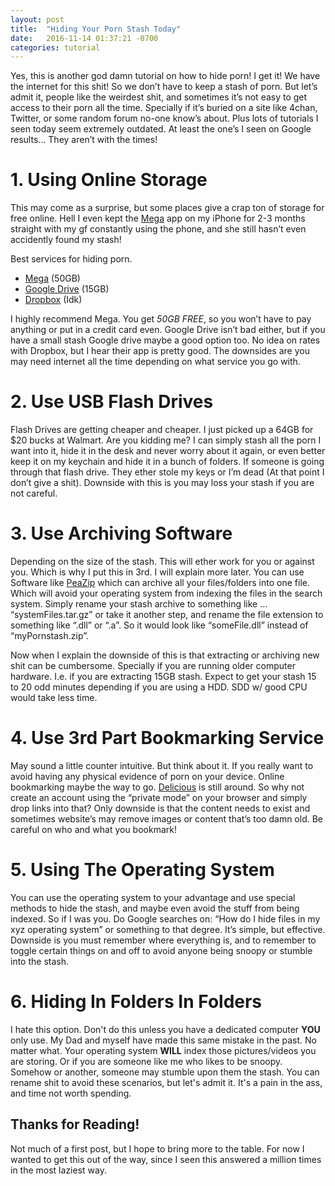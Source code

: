 ```yaml
---
layout: post
title:  "Hiding Your Porn Stash Today"
date:   2016-11-14 01:37:21 -0700
categories: tutorial
---
```



Yes, this is another god damn tutorial on how to hide porn! I get it! We have the internet for this shit! So we don’t have to keep a stash of porn. But let’s admit it, people like the weirdest shit, and sometimes it’s not easy to get access to their porn all the time. Specially if it’s buried on a site like 4chan, Twitter, or some random forum no-one know’s about. Plus lots of tutorials I seen today seem extremely outdated. At least the one’s I seen on Google results… They aren’t with the times!


# 1. Using Online Storage


This may come as a surprise, but some places give a crap ton of storage for free online. Hell I even kept the [Mega][1] app on my iPhone for 2-3 months straight with my gf constantly using the phone, and she still hasn’t even accidently found my stash!


Best services for hiding porn.


- [Mega][1] (50GB)
- [Google Drive][2] (15GB)
- [Dropbox][3] (Idk)


I highly recommend Mega. You get *50GB FREE*, so you won’t have to pay anything or put in a credit card even. Google Drive isn’t bad either, but if you have a small stash Google drive maybe a good option too. No idea on rates with Dropbox, but I hear their app is pretty good. The downsides are you may need internet all the time depending on what service you go with.



# 2. Use USB Flash Drives


Flash Drives are getting cheaper and cheaper. I just picked up a 64GB for $20 bucks at Walmart. Are you kidding me? I can simply stash all the porn I want into it, hide it in the desk and never worry about it again, or even better keep it on my keychain and hide it in a bunch of folders. If someone is going through that flash drive. They ether stole my keys or I’m dead (At that point I don’t give a shit). Downside with this is you may loss your stash if you are not careful.


# 3. Use Archiving Software


Depending on the size of the stash. This will ether work for you or against you. Which is why I put this in 3rd. I will explain more later. You can use Software like [PeaZip][4] which can archive all your files/folders into one file. Which will avoid your operating system from indexing the files in the search system. Simply rename your stash archive to something like … “systemFiles.tar.gz” or take it another step, and rename the file extension to something like “.dll” or “.a”. So it would look like “someFile.dll” instead of “myPornstash.zip”.


Now when I explain the downside of this is that extracting or archiving new shit can be cumbersome. Specially if you are running older computer hardware. I.e. if you are extracting 15GB stash. Expect to get your stash 15 to 20 odd minutes depending if you are using a HDD. SDD w/ good CPU would take less time.

# 4. Use 3rd Part Bookmarking Service

May sound a little counter intuitive. But think about it. If you really want to avoid having any physical evidence of porn on your device. Online bookmarking maybe the way to go. [Delicious][5] is still around. So why not create an account using the “private mode” on your browser and simply drop links into that? Only downside is that the content needs to exist and sometimes website’s may remove images or content that’s too damn old. Be careful on who and what you bookmark!

# 5. Using The Operating System

You can use the operating system to your advantage and use special methods to hide the stash, and maybe even avoid the stuff from being indexed. So if I was you. Do Google searches on: “How do I hide files in my xyz operating system” or something to that degree. It’s simple, but effective. Downside is you must remember where everything is, and to remember to toggle certain things on and off to avoid anyone being snoopy or stumble into the stash.


# 6. Hiding In Folders In Folders

I hate this option. Don't do this unless you have a dedicated computer **YOU** only use. My Dad and myself have made this same mistake in the past. No matter what. Your operating system **WILL** index those pictures/videos you are storing. Or if you are someone like me who likes to be snoopy. Somehow or another, someone may stumble upon them the stash. You can rename shit to avoid these scenarios, but let's admit it. It's a pain in the ass, and time not worth spending.

## Thanks for Reading!

Not much of a first post, but I hope to bring more to the table. For now I wanted to get this out of the way, since I seen this answered a million times in the most laziest way.


[1]: https://mega.nz/
[2]: https://drive.google.com
[3]: https://www.dropbox.com
[4]: http://www.peazip.org
[5]: https://del.icio.us/